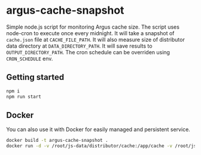 # argus-cache-snapshot

Simple node.js script for monitoring Argus cache size. The script uses node-cron to execute once every midnight. It will take a snapshot of `cache.json` file at `CACHE_FILE_PATH`. It will also measure size of distributor data directory at `DATA_DIRECTORY_PATH`. It will save results to `OUTPUT_DIRECTORY_PATH`. The cron schedule can be overriden using `CRON_SCHEDULE` env.

## Getting started

```sh
npm i
npm run start
```

## Docker

You can also use it with Docker for easily managed and persistent service.

```sh
docker build -t argus-cache-snapshot .
docker run -d -v /root/js-data/distributor/cache:/app/cache -v /root/js-data/distributor/data:/app/data -v /root/dist-snapshots:/app/output -e CACHE_FILE_PATH=/app/cache/cache.json -e DATA_DIRECTORY_PATH=/app/data -e OUTPUT_DIRECTORY_PATH=/app/output --name argus-cache-snapshot argus-cache-snapshot
```
